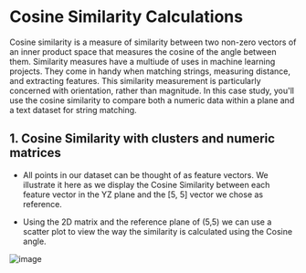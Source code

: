 # Cosine Similarity Calculations

Cosine similarity is a measure of similarity between two non-zero vectors of an inner product space that measures the cosine of the angle between them. Similarity measures have a multiude of uses in machine learning projects. They come in handy when matching strings, measuring distance, and extracting features. This similarity measurement is particularly concerned with orientation, rather than magnitude. In this case study, you'll use the cosine similarity to compare both a numeric data within a plane and a text dataset for string matching.

## 1. Cosine Similarity with clusters and numeric matrices

- All points in our dataset can be thought of as feature vectors. We illustrate it here as we display the Cosine Similarity between each feature vector in the YZ plane and the [5, 5] vector we chose as reference.

- Using the 2D matrix and the reference plane of (5,5) we can use a scatter plot to view the way the similarity is calculated using the Cosine angle.

![image](https://user-images.githubusercontent.com/86930309/227801052-32823007-010e-4ace-8b22-3caa074d52cd.png)
